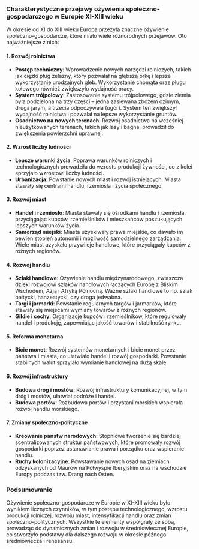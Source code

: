 ### Charakterystyczne przejawy ożywienia społeczno-gospodarczego w Europie XI-XIII wieku

W okresie od XI do XIII wieku Europa przeżyła znaczne ożywienie społeczno-gospodarcze, które miało wiele różnorodnych przejawów. Oto najważniejsze z nich:

#### 1. **Rozwój rolnictwa**
- **Postęp techniczny**: Wprowadzenie nowych narzędzi rolniczych, takich jak ciężki pług żelazny, który pozwalał na głębszą orkę i lepsze wykorzystanie urodzajnych gleb. Wykorzystanie chomąta oraz pługu kołowego również zwiększyło wydajność pracy.
- **System trójpolowy**: Zastosowanie systemu trójpolowego, gdzie ziemia była podzielona na trzy części – jedna zasiewana zbożem ozimym, druga jarym, a trzecia odpoczywała (ugór). System ten zwiększył wydajność rolnictwa i pozwalał na lepsze wykorzystanie gruntów.
- **Osadnictwo na nowych terenach**: Rozwój osadnictwa na wcześniej nieużytkowanych terenach, takich jak lasy i bagna, prowadził do zwiększenia powierzchni uprawnej.

#### 2. **Wzrost liczby ludności**
- **Lepsze warunki życia**: Poprawa warunków rolniczych i technologicznych prowadziła do wzrostu produkcji żywności, co z kolei sprzyjało wzrostowi liczby ludności.
- **Urbanizacja**: Powstanie nowych miast i rozwój istniejących. Miasta stawały się centrami handlu, rzemiosła i życia społecznego.

#### 3. **Rozwój miast**
- **Handel i rzemiosło**: Miasta stawały się ośrodkami handlu i rzemiosła, przyciągając kupców, rzemieślników i mieszkańców poszukujących lepszych warunków życia.
- **Samorząd miejski**: Miasta uzyskiwały prawa miejskie, co dawało im pewien stopień autonomii i możliwość samodzielnego zarządzania. Wiele miast uzyskało przywileje handlowe, które przyciągały kupców z różnych regionów.

#### 4. **Rozwój handlu**
- **Szlaki handlowe**: Ożywienie handlu międzynarodowego, zwłaszcza dzięki rozwojowi szlaków handlowych łączących Europę z Bliskim Wschodem, Azją i Afryką Północną. Ważne szlaki handlowe to np. szlak bałtycki, hanzeatycki, czy droga jedwabna.
- **Targi i jarmarki**: Powstanie regularnych targów i jarmarków, które stawały się miejscami wymiany towarów z różnych regionów.
- **Gildie i cechy**: Organizacje kupców i rzemieślników, które regulowały handel i produkcję, zapewniając jakość towarów i stabilność rynku.

#### 5. **Reforma monetarna**
- **Bicie monet**: Rozwój systemów monetarnych i bicie monet przez państwa i miasta, co ułatwiało handel i rozwój gospodarki. Powstanie stabilnych walut sprzyjało wymianie handlowej na dużą skalę.

#### 6. **Rozwój infrastruktury**
- **Budowa dróg i mostów**: Rozwój infrastruktury komunikacyjnej, w tym dróg i mostów, ułatwiał podróże i handel.
- **Budowa portów**: Rozbudowa portów i przystani morskich wspierała rozwój handlu morskiego.

#### 7. **Zmiany społeczno-polityczne**
- **Kreowanie państw narodowych**: Stopniowe tworzenie się bardziej scentralizowanych struktur państwowych, które promowały rozwój gospodarki poprzez ustanawianie prawa i porządku oraz wspieranie handlu.
- **Ruchy kolonizacyjne**: Powstawanie nowych osad na ziemiach odzyskanych od Maurów na Półwyspie Iberyjskim oraz na wschodzie Europy podczas tzw. Drang nach Osten.

### Podsumowanie

Ożywienie społeczno-gospodarcze w Europie w XI-XIII wieku było wynikiem licznych czynników, w tym postępu technologicznego, wzrostu produkcji rolniczej, rozwoju miast, intensyfikacji handlu oraz zmian społeczno-politycznych. Wszystkie te elementy współgrały ze sobą, prowadząc do dynamicznych zmian i rozwoju w średniowiecznej Europie, co stworzyło podstawy dla dalszego rozwoju w okresie późnego średniowiecza i renesansu.